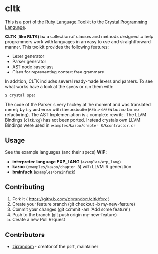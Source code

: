 # cltk

This is a port of the [Ruby Language Toolkit](https://github.com/chriswailes/RLTK) to the [Crystal Programming Language](http://crystal-lang.org/).

**CLTK (like RLTK) is:** a collection of classes and methods designed to help programmers work with languages in an easy to use and straightforward manner.  This toolkit provides the following features:

* Lexer generator
* Parser generator
* AST node baseclass
* Class for representing context free grammars

In addition, CLTK includes several ready-made lexers and parsers. To see what works have a look at the specs or run them with:

```crystal
$ crystal spec
```

The code of the Parser is very hackey at the moment and was translated merely by try and error with the testsuite (`RED` > `GREEN` but so far no refactoring). The AST Implementation is a complete rewrite. The LLVM Bindings (`cltk/cg`) has not been ported. Instead crystals own LLVM Bindings were used in [`examples/kazoo/chapter 8/kcontractor.cr`](https://github.com/ziprandom/cltk/blob/master/examples/kazoo/chapter_8/kcontractor.cr)

## Usage

See the example languages (and their specs) **WIP** :
* **interpreted language EXP_LANG** (`examples/exp_lang`)
* **kazoo**  (`examples/kazoo/chapter 8`) with LLVM IR generation
* **brainfuck** (`examples/brainfuck`)

## Contributing

1. Fork it ( https://github.com/ziprandom/cltk/fork )
2. Create your feature branch (git checkout -b my-new-feature)
3. Commit your changes (git commit -am 'Add some feature')
4. Push to the branch (git push origin my-new-feature)
5. Create a new Pull Request

## Contributors

- [ziprandom](https://github.com/ziprandom)  - creator of the port, maintainer
